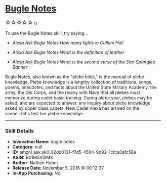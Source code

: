 # [Bugle Notes](http://alexa.amazon.com/#skills/amzn1.ask.skill.92dc0131-f7d5-4504-9d92-1cfca0afc58e)
![0 stars](../../images/ic_star_border_black_18dp_1x.png)![0 stars](../../images/ic_star_border_black_18dp_1x.png)![0 stars](../../images/ic_star_border_black_18dp_1x.png)![0 stars](../../images/ic_star_border_black_18dp_1x.png)![0 stars](../../images/ic_star_border_black_18dp_1x.png) 0

To use the Bugle Notes skill, try saying...

* *Alexa Ask Bugle Notes How many lights in Cullum Hall*

* *Alexa Ask Bugle Notes What is the definition of leather*

* *Alexa Ask Bugle Notes What is the second verse of the Star Spangled Banner*

Bugle Notes, also known as the "plebe bible," is the manual of plebe knowledge.  Plebe knowledge is a lengthy collection of traditions, songs, poems, anecdotes, and facts about the United State Military Academy, the army, the Old Corps, and the rivalry with Navy that all plebes must memorize during cadet basic training.  During plebe year, plebes may be asked, and are expected to answer, any inquiry about plebe knowledge asked by upper class cadets.  New Cadet Alexa has arrived on the scene...let's test her plebe knowledge.

***

### Skill Details

* **Invocation Name:** bugle notes
* **Category:** null
* **ID:** amzn1.ask.skill.92dc0131-f7d5-4504-9d92-1cfca0afc58e
* **ASIN:** B01M3V0IMK
* **Author:** Nathan Huber
* **Release Date:** November 5, 2016 @ 00:12:37
* **In-App Purchasing:** No
